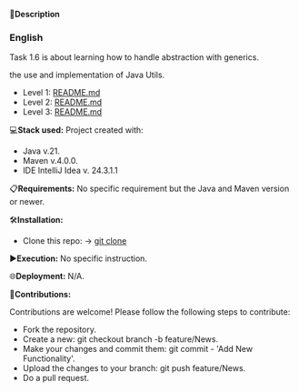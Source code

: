 📄**Description**

### English
Task 1.6 is about learning how to handle abstraction with generics.

the use and implementation of Java Utils.

- Level 1: [README.md](https://github.com/isaac-diez/1.6-Generics/tree/master/src/Level1/java/org)
- Level 2: [README.md](https://github.com/isaac-diez/1.6-Generics/tree/master/src/Level2/java/org)
- Level 3: [README.md](https://github.com/isaac-diez/1.6-Generics/tree/master/src/Level3/java/org)

💻**Stack used:**
Project created with:
- Java v.21.
- Maven v.4.0.0.
- IDE IntelliJ Idea v. 24.3.1.1

📋**Requirements:**
No specific requirement but the Java and Maven version or newer.

🛠️**Installation:**
- Clone this repo: -> [git clone](https://github.com/isaac-diez/1.6-Generics.git)

▶️**Execution:** No specific instruction.

🌐**Deployment:** N/A.

🤝**Contributions:**

Contributions are welcome! Please follow the following steps to contribute:

- Fork the repository.
- Create a new: git checkout branch -b feature/News.
- Make your changes and commit them: git commit - 'Add New Functionality'.
- Upload the changes to your branch: git push feature/News.
- Do a pull request.
